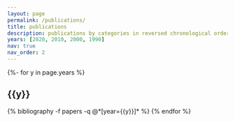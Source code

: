 ```yaml
---
layout: page
permalink: /publications/
title: publications
description: publications by categories in reversed chronological order. generated by jekyll-scholar.
years: [2020, 2010, 2000, 1990]
nav: true
nav_order: 2
---
```

<!-- _pages/publications.md -->
<div class="publications">

{%- for y in page.years %}
  <h2 class="year">{{y}}</h2>
  {% bibliography -f papers -q @*[year={{y}}]* %}
{% endfor %}

</div>
